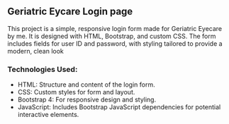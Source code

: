 ## Geriatric Eycare Login page

This project is a simple, responsive login form made for Geriatric Eyecare by me. It is designed with HTML, Bootstrap, and custom CSS. The form includes fields for user ID and password, with styling tailored to provide a modern, clean look

### Technologies Used:
- HTML: Structure and content of the login form.
- CSS: Custom styles for form and layout.
- Bootstrap 4: For responsive design and styling.
- JavaScript: Includes Bootstrap JavaScript dependencies for potential interactive elements.

